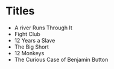 # Titles

* A river Runs Through It
* Fight Club
* 12 Years a Slave
* The Big Short
* 12 Monkeys
* The Curious Case of Benjamin Button